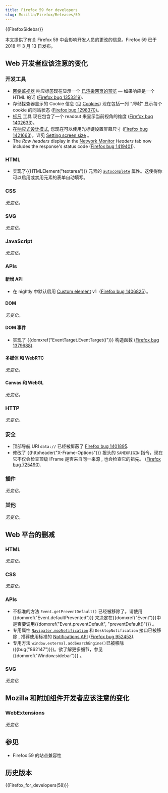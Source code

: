 ```yaml
---
title: Firefox 59 for developers
slug: Mozilla/Firefox/Releases/59
---
```


{{FirefoxSidebar}}

本文提供了有关 Firefox 59 中会影响开发人员的更改的信息。Firefox 59 已于 2018 年 3 月 13 日发布。

## Web 开发者应该注意的变化

### 开发工具

- [网络监视器](/zh-CN/docs/Tools/Network_Monitor) 响应标签现在显示一个 [已渲染网页的预览](/zh-CN/docs/Tools/Network_Monitor#HTML_preview) — 如果响应是一个 HTML 的话 ([Firefox bug 1353319](https://bugzil.la/1353319)).
- 存储探查器显示的 Cookie 信息 (见 [Cookies](/zh-CN/docs/Tools/Storage_Inspector#Cookies)) 现在包括一列 _“同站”_ 显示每个 cookie 的同站状态 ([Firefox bug 1298370](https://bugzil.la/1298370))。
- [标尺](/zh-CN/docs/Tools/Rulers) 工具 现在包含了一个 readout 来显示当前视角的维度 ([Firefox bug 1402633](https://bugzil.la/1402633))。
- 在[响应式设计模式](/zh-CN/docs/Tools/Responsive_Design_Mode), 您现在可以使用光标键设置屏幕尺寸 ([Firefox bug 1421663](https://bugzil.la/1421663))。详见 [Setting screen size](/zh-CN/docs/Tools/Responsive_Design_Mode#Setting_screen_size) 。
- The _Raw headers_ display in the [Network Monitor](/zh-CN/docs/Tools/Network_Monitor) _Headers_ tab now includes the response's status code ([Firefox bug 1419401](https://bugzil.la/1419401)).

### HTML

- 实现了{{HTMLElement("textarea")}} 元素的 [`autocomplete`](/zh-CN/docs/Web/HTML/Element/textarea#autocomplete) 属性。这使得你可以启用或禁用元素的表单自动填写。

### CSS

_无变化。_

### SVG

_无变化。_

### JavaScript

_无变化。_

### APIs

#### 新增 API

- 在 nightly 中默认启用 [Custom element](/zh-CN/docs/Web/API/Web_components/Custom_Elements) v1（[Firefox bug 1406825](https://bugzil.la/1406825)）。

#### DOM

_无变化。_

#### DOM 事件

- 实现了 {{domxref("EventTarget.EventTarget()")}} 构造函数 ([Firefox bug 1379688](https://bugzil.la/1379688)).

#### 多媒体 和 WebRTC

_无变化。_

#### Canvas 和 WebGL

_无变化。_

### HTTP

_无变化。_

### 安全

- 顶部导航 URI `data://` 已经被屏蔽了 [Firefox bug 1401895](https://bugzil.la/1401895).
- 修改了 {{httpheader("X-Frame-Options")}} 报头的 `SAMEORIGIN` 指令，现在它不仅会检查顶级 IFrame 是否来自同一来源 , 也会检查它的祖先。 ([Firefox bug 725490](https://bugzil.la/725490)).

### 插件

_无变化。_

### 其他

_无变化。_

## Web 平台的删减

### HTML

_无变化。_

### CSS

_无变化。_

### APIs

- 不标准的方法 `Event.getPreventDefault()` 已经被移除了。请使用 {{domxref("Event.defaultPrevented")}} 来决定在{{domxref("Event")}}中是否要调用{{domxref("Event.preventDefault", "preventDefault()")}} 。
- 专用属性 [`Navigator.mozNotification`](/zh-CN/docs/Archive/API/Navigator/mozNotification) 和 `DesktopNotification` 接口已被移除 , 推荐使用标准的 [Notifications API](/zh-CN/docs/Web/API/Notifications_API) ([Firefox bug 952453](https://bugzil.la/952453)).
- 专用方法 `window.external.addSearchEngine()`已被移除 ({{bug("862147")}})。欲了解更多细节，参见 {{domxref("Window.sidebar")}} 。

### SVG

_无变化_

## Mozilla 和附加组件开发者应该注意的变化

### WebExtensions

_无变化_

## 参见

- Firefox 59 的站点兼容性

## 历史版本

{{Firefox_for_developers(58)}}
